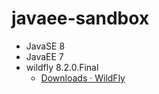 # javaee-sandbox

- JavaSE 8
- JavaEE 7
- wildfly 8.2.0.Final
  - [Downloads · WildFly](http://wildfly.org/downloads/)
